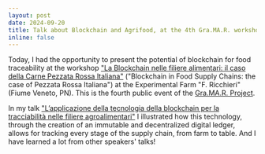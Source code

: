 ```yaml
---
layout: post
date: 2024-09-20
title: Talk about Blockchain and Agrifood, at the 4th Gra.MA.R. workshop 
inline: false
---
```

Today, I had the opportunity to present the potential of blockchain for food traceability at the workshop ["La Blockchain nelle filiere alimentari: il caso della Carne Pezzata Rossa Italiana"](https://magredierisorgivefvg.eu/3workshop/)
("Blockchain in Food Supply Chains: the case of Pezzata Rossa Italiana") at the Experimental Farm "F. Ricchieri" (Fiume Veneto, PN). This is the fourth public event of the [Gra.MA.R. Project](https://magredierisorgivefvg.eu).

In my talk ["L’applicazione della tecnologia della blockchain per la tracciabilità nelle filiere agroalimentari"](/assets/pdf/FiumeVeneto-slides.pdf) I illustrated how this technology, through the creation of an immutable and decentralized digital ledger, allows for tracking every stage of the supply chain, from farm to table. And I have learned a lot from other speakers' talks!